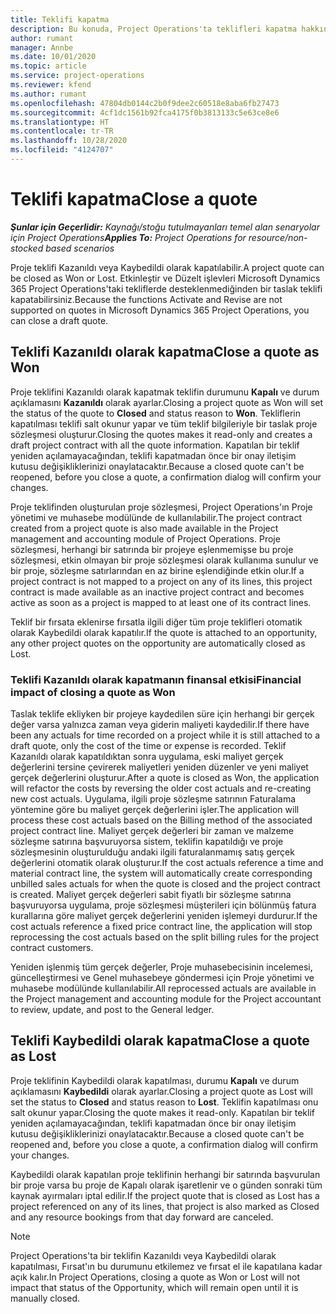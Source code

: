```yaml
---
title: Teklifi kapatma
description: Bu konuda, Project Operations'ta teklifleri kapatma hakkında bilgiler sağlanmaktadır.
author: rumant
manager: Annbe
ms.date: 10/01/2020
ms.topic: article
ms.service: project-operations
ms.reviewer: kfend
ms.author: rumant
ms.openlocfilehash: 47804db0144c2b0f9dee2c60518e8aba6fb27473
ms.sourcegitcommit: 4cf1dc1561b92fca4175f0b3813133c5e63ce8e6
ms.translationtype: HT
ms.contentlocale: tr-TR
ms.lasthandoff: 10/28/2020
ms.locfileid: "4124707"
---
```

# <a name="close-a-quote"></a><span data-ttu-id="f3800-103">Teklifi kapatma</span><span class="sxs-lookup"><span data-stu-id="f3800-103">Close a quote</span></span>

<span data-ttu-id="f3800-104">_**Şunlar için Geçerlidir:** Kaynağı/stoğu tutulmayanları temel alan senaryolar için Project Operations_</span><span class="sxs-lookup"><span data-stu-id="f3800-104">_**Applies To:** Project Operations for resource/non-stocked based scenarios_</span></span>

<span data-ttu-id="f3800-105">Proje teklifi Kazanıldı veya Kaybedildi olarak kapatılabilir.</span><span class="sxs-lookup"><span data-stu-id="f3800-105">A project quote can be closed as Won or Lost.</span></span> <span data-ttu-id="f3800-106">Etkinleştir ve Düzelt işlevleri Microsoft Dynamics 365 Project Operations'taki tekliflerde desteklenmediğinden bir taslak teklifi kapatabilirsiniz.</span><span class="sxs-lookup"><span data-stu-id="f3800-106">Because the functions Activate and Revise are not supported on quotes in Microsoft Dynamics 365 Project Operations, you can close a draft quote.</span></span>

## <a name="close-a-quote-as-won"></a><span data-ttu-id="f3800-107">Teklifi Kazanıldı olarak kapatma</span><span class="sxs-lookup"><span data-stu-id="f3800-107">Close a quote as Won</span></span>

<span data-ttu-id="f3800-108">Proje teklifini Kazanıldı olarak kapatmak teklifin durumunu **Kapalı** ve durum açıklamasını **Kazanıldı** olarak ayarlar.</span><span class="sxs-lookup"><span data-stu-id="f3800-108">Closing a project quote as Won will set the status of the quote to **Closed** and status reason to **Won**.</span></span> <span data-ttu-id="f3800-109">Tekliflerin kapatılması teklifi salt okunur yapar ve tüm teklif bilgileriyle bir taslak proje sözleşmesi oluşturur.</span><span class="sxs-lookup"><span data-stu-id="f3800-109">Closing the quotes makes it read-only and creates a draft project contract with all the quote information.</span></span> <span data-ttu-id="f3800-110">Kapatılan bir teklif yeniden açılamayacağından, teklifi kapatmadan önce bir onay iletişim kutusu değişikliklerinizi onaylatacaktır.</span><span class="sxs-lookup"><span data-stu-id="f3800-110">Because a closed quote can't be reopened, before you close a quote, a confirmation dialog will confirm your changes.</span></span>

<span data-ttu-id="f3800-111">Proje teklifinden oluşturulan proje sözleşmesi, Project Operations'ın Proje yönetimi ve muhasebe modülünde de kullanılabilir.</span><span class="sxs-lookup"><span data-stu-id="f3800-111">The project contract created from a project quote is also made available in the Project management and accounting module of Project Operations.</span></span> <span data-ttu-id="f3800-112">Proje sözleşmesi, herhangi bir satırında bir projeye eşlenmemişse bu proje sözleşmesi, etkin olmayan bir proje sözleşmesi olarak kullanıma sunulur ve bir proje, sözleşme satırlarından en az birine eşlendiğinde etkin olur.</span><span class="sxs-lookup"><span data-stu-id="f3800-112">If a project contract is not mapped to a project on any of its lines, this project contract is made available as an inactive project contract and becomes active as soon as a project is mapped to at least one of its contract lines.</span></span>

<span data-ttu-id="f3800-113">Teklif bir fırsata eklenirse fırsatla ilgili diğer tüm proje teklifleri otomatik olarak Kaybedildi olarak kapatılır.</span><span class="sxs-lookup"><span data-stu-id="f3800-113">If the quote is attached to an opportunity, any other project quotes on the opportunity are automatically closed as Lost.</span></span>

### <a name="financial-impact-of-closing-a-quote-as-won"></a><span data-ttu-id="f3800-114">Teklifi Kazanıldı olarak kapatmanın finansal etkisi</span><span class="sxs-lookup"><span data-stu-id="f3800-114">Financial impact of closing a quote as Won</span></span>

<span data-ttu-id="f3800-115">Taslak teklife ekliyken bir projeye kaydedilen süre için herhangi bir gerçek değer varsa yalnızca zaman veya giderin maliyeti kaydedilir.</span><span class="sxs-lookup"><span data-stu-id="f3800-115">If there have been any actuals for time recorded on a project while it is still attached to a draft quote, only the cost of the time or expense is recorded.</span></span> <span data-ttu-id="f3800-116">Teklif Kazanıldı olarak kapatıldıktan sonra uygulama, eski maliyet gerçek değerlerini tersine çevirerek maliyetleri yeniden düzenler ve yeni maliyet gerçek değerlerini oluşturur.</span><span class="sxs-lookup"><span data-stu-id="f3800-116">After a quote is closed as Won, the application will refactor the costs by reversing the older cost actuals and re-creating new cost actuals.</span></span> <span data-ttu-id="f3800-117">Uygulama, ilgili proje sözleşme satırının Faturalama yöntemine göre bu maliyet gerçek değerlerini işler.</span><span class="sxs-lookup"><span data-stu-id="f3800-117">The application will process these cost actuals based on the Billing method of the associated project contract line.</span></span> <span data-ttu-id="f3800-118">Maliyet gerçek değerleri bir zaman ve malzeme sözleşme satırına başvuruyorsa sistem, teklifin kapatıldığı ve proje sözleşmesinin oluşturulduğu andaki ilgili faturalanmamış satış gerçek değerlerini otomatik olarak oluşturur.</span><span class="sxs-lookup"><span data-stu-id="f3800-118">If the cost actuals reference a time and material contract line, the system will automatically create corresponding unbilled sales actuals for when the quote is closed and the project contract is created.</span></span> <span data-ttu-id="f3800-119">Maliyet gerçek değerleri sabit fiyatlı bir sözleşme satırına başvuruyorsa uygulama, proje sözleşmesi müşterileri için bölünmüş fatura kurallarına göre maliyet gerçek değerlerini yeniden işlemeyi durdurur.</span><span class="sxs-lookup"><span data-stu-id="f3800-119">If the cost actuals reference a fixed price contract line, the application will stop reprocessing the cost actuals based on the split billing rules for the project contract customers.</span></span>

<span data-ttu-id="f3800-120">Yeniden işlenmiş tüm gerçek değerler, Proje muhasebecisinin incelemesi, güncelleştirmesi ve Genel muhasebeye göndermesi için Proje yönetimi ve muhasebe modülünde kullanılabilir.</span><span class="sxs-lookup"><span data-stu-id="f3800-120">All reprocessed actuals are available in the Project management and accounting module for the Project accountant to review, update, and post to the General ledger.</span></span> 

## <a name="close-a-quote-as-lost"></a><span data-ttu-id="f3800-121">Teklifi Kaybedildi olarak kapatma</span><span class="sxs-lookup"><span data-stu-id="f3800-121">Close a quote as Lost</span></span>

<span data-ttu-id="f3800-122">Proje teklifinin Kaybedildi olarak kapatılması, durumu **Kapalı** ve durum açıklamasını **Kaybedildi** olarak ayarlar.</span><span class="sxs-lookup"><span data-stu-id="f3800-122">Closing a project quote as Lost will set the status to **Closed** and status reason to **Lost**.</span></span> <span data-ttu-id="f3800-123">Teklifin kapatılması onu salt okunur yapar.</span><span class="sxs-lookup"><span data-stu-id="f3800-123">Closing the quote makes it read-only.</span></span> <span data-ttu-id="f3800-124">Kapatılan bir teklif yeniden açılamayacağından, teklifi kapatmadan önce bir onay iletişim kutusu değişikliklerinizi onaylatacaktır.</span><span class="sxs-lookup"><span data-stu-id="f3800-124">Because a closed quote can't be reopened and, before you close a quote, a confirmation dialog will confirm your changes.</span></span>

<span data-ttu-id="f3800-125">Kaybedildi olarak kapatılan proje teklifinin herhangi bir satırında başvurulan bir proje varsa bu proje de Kapalı olarak işaretlenir ve o günden sonraki tüm kaynak ayırmaları iptal edilir.</span><span class="sxs-lookup"><span data-stu-id="f3800-125">If the project quote that is closed as Lost has a project referenced on any of its lines, that project is also marked as Closed and any resource bookings from that day forward are canceled.</span></span>

> [!NOTE]
> <span data-ttu-id="f3800-126">Project Operations'ta bir teklifin Kazanıldı veya Kaybedildi olarak kapatılması, Fırsat'ın bu durumunu etkilemez ve fırsat el ile kapatılana kadar açık kalır.</span><span class="sxs-lookup"><span data-stu-id="f3800-126">In Project Operations, closing a quote as Won or Lost will not impact that status of the Opportunity, which will remain open until it is manually closed.</span></span>
